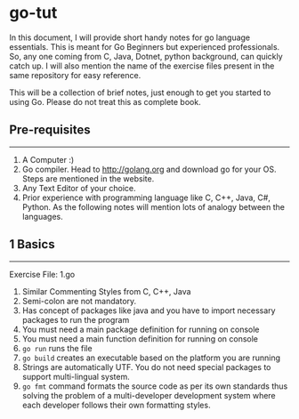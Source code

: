 # go-tut

In this document, I will provide short handy notes for go language essentials. This is meant for Go Beginners but experienced professionals. So, any one coming from C, Java, Dotnet, python background, can quickly catch up. I will also mention the name of the exercise files present in the same repository for easy reference.

This will be a collection of brief notes, just enough to get you started to using Go. Please do not treat this as complete book.

## Pre-requisites
-----------------
1. A Computer :)
1. Go compiler. Head to http://golang.org and download go for your OS. Steps are mentioned in the website.
1. Any Text Editor of your choice.
1. Prior experience with programming language like C, C++, Java, C#, Python. As the following notes will mention lots of analogy between the languages.

## 1 Basics
------------
Exercise File: 1.go
1. Similar Commenting Styles from C, C++, Java
1. Semi-colon are not mandatory.
1. Has concept of packages like java and you have to import necessary packages to run the program
1. You must need a main package definition for running on console
1. You must need a main function definition for running on console
1. `go run` runs the file
1. `go build` creates an executable based on the platform you are running
1. Strings are automatically UTF. You do not need special packages to support multi-lingual system.
1. `go fmt` command formats the source code as per its own standards thus solving the problem of a multi-developer development system where each developer follows their own formatting styles.

